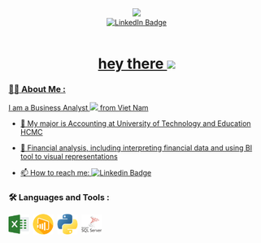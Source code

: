 <div id="header" align="center">
  <img src="https://media.giphy.com/media/M9gbBd9nbDrOTu1Mqx/giphy.gif" width="100"/>
</div>

<div id="badges" align="center" >
  <a href="https://www.linkedin.com/in/doanphanthanh/">
    <img src="https://img.shields.io/badge/LinkedIn-blue?style=for-the-badge&logo=linkedin&logoColor=white" alt="LinkedIn Badge"/>
</div>
    
<div id="badges" align="center" >
<img src="https://komarev.com/ghpvc/?username=DoanPhanThanh&style=flat-square&color=blue" alt=""/>

<h1>
  hey there
  <img src="https://media.giphy.com/media/hvRJCLFzcasrR4ia7z/giphy.gif" width="30px"/>
</h1>
</div>

### :woman_technologist: About Me :

I am a Business Analyst <img src="https://media.giphy.com/media/WUlplcMpOCEmTGBtBW/giphy.gif" width="30"> from Viet Nam

- :telescope: My major is Accounting at University of Technology and Education HCMC
  
- :seedling: Financial analysis, including interpreting financial data and using BI tool to visual representations
  
- :mailbox: How to reach me: [![Linkedin Badge](https://img.shields.io/badge/-doanphanthanh-blue?style=flat&logo=Linkedin&logoColor=white)](https://www.linkedin.com/in/doanphanthanh/)

### :hammer_and_wrench: Languages and Tools :

<div>
  <img src="excel.png" title="Excel" alt="Excel" width="40" height="40"/>&nbsp;
  <img src="power-bl.png" title="Power BI" alt="Power BI" width="40" height="40"/>&nbsp;
  <img src="python.png" title="Python" alt="Python" width="40" height="40"/>&nbsp;
  <img src="sql-server.png" title="SQL Server" alt="SQL Server" width="40" height="40"/>&nbsp;
</div>
